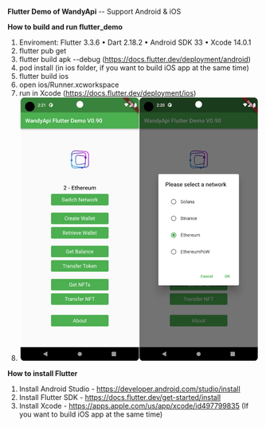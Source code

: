**Flutter Demo of WandyApi**
-- Support Android & iOS

**How to build and run flutter_demo**
1. Enviroment: Flutter 3.3.6 • Dart 2.18.2 • Android SDK 33  • Xcode 14.0.1
2. flutter pub get
3. flutter build apk --debug   (https://docs.flutter.dev/deployment/android)
4. pod install (in ios folder, if you want to build iOS app at the same time)
5. flutter build ios 
6. open ios/Runner.xcworkspace 
7. run in Xcode (https://docs.flutter.dev/deployment/ios)
8. ![Screenshot](screenshots/Screenshot_1.png)

**How to install Flutter**
1. Install Android Studio - https://developer.android.com/studio/install
2. Install Flutter SDK - https://docs.flutter.dev/get-started/install
3. Install Xcode - https://apps.apple.com/us/app/xcode/id497799835 (If you want to build iOS app at the same time)
